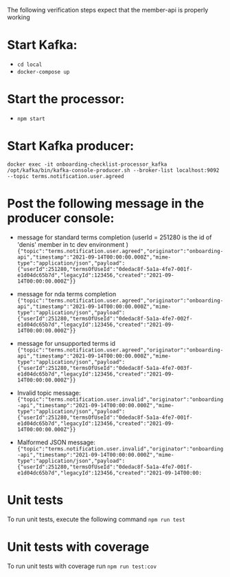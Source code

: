 The following verification steps expect that the member-api is properly working

# Start Kafka:
- `cd local`
- `docker-compose up`

# Start the processor:
- `npm start`

# Start Kafka producer:

`docker exec -it onboarding-checklist-processor_kafka /opt/kafka/bin/kafka-console-producer.sh --broker-list localhost:9092 --topic terms.notification.user.agreed`

# Post the following message in the producer console:
- message for standard terms completion (userId = 251280 is the id of 'denis' member in tc dev environment )
`{"topic":"terms.notification.user.agreed","originator":"onboarding-api","timestamp":"2021-09-14T00:00:00.000Z","mime-type":"application/json","payload":{"userId":251280,"termsOfUseId":"0dedac8f-5a1a-4fe7-001f-e1d04dc65b7d","legacyId":123456,"created":"2021-09-14T00:00:00.000Z"}}`

- message for nda terms completion
`{"topic":"terms.notification.user.agreed","originator":"onboarding-api","timestamp":"2021-09-14T00:00:00.000Z","mime-type":"application/json","payload":{"userId":251280,"termsOfUseId":"0dedac8f-5a1a-4fe7-002f-e1d04dc65b7d","legacyId":123456,"created":"2021-09-14T00:00:00.000Z"}}`

- message for unsupported terms id
`{"topic":"terms.notification.user.agreed","originator":"onboarding-api","timestamp":"2021-09-14T00:00:00.000Z","mime-type":"application/json","payload":{"userId":251280,"termsOfUseId":"0dedac8f-5a1a-4fe7-003f-e1d04dc65b7d","legacyId":123456,"created":"2021-09-14T00:00:00.000Z"}}`

- Invalid topic message:
`{"topic":"terms.notification.user.invalid","originator":"onboarding-api","timestamp":"2021-09-14T00:00:00.000Z","mime-type":"application/json","payload":{"userId":251280,"termsOfUseId":"0dedac8f-5a1a-4fe7-001f-e1d04dc65b7d","legacyId":123456,"created":"2021-09-14T00:00:00.000Z"}}`

- Malformed JSON message:
`{"topic":"terms.notification.user.invalid","originator":"onboarding-api","timestamp":"2021-09-14T00:00:00.000Z","mime-type":"application/json","payload":{"userId":251280,"termsOfUseId":"0dedac8f-5a1a-4fe7-001f-e1d04dc65b7d","legacyId":123456,"created":"2021-09-14T00:00:`


# Unit tests
To run unit tests, execute the following command `npm run test`

# Unit tests with coverage
To run unit tests with coverage run `npm run test:cov`